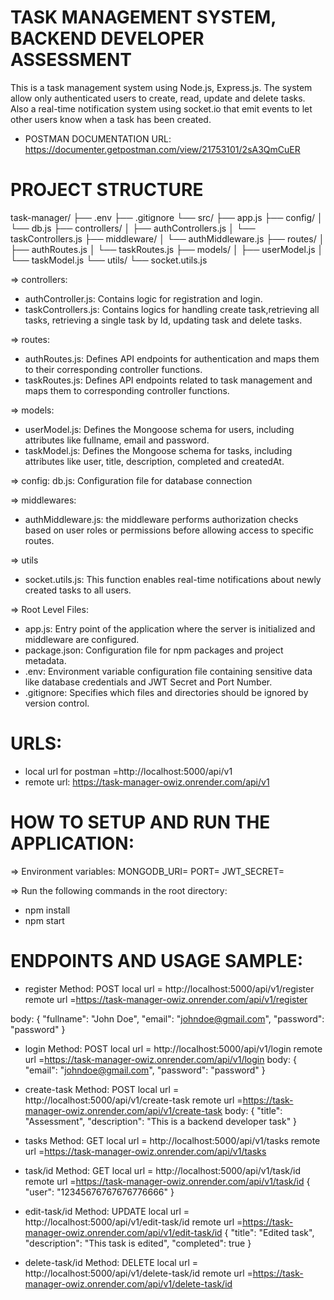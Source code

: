 TASK MANAGEMENT SYSTEM, BACKEND DEVELOPER ASSESSMENT
=======================================================
This is a task management system using Node.js, Express.js.
The system allow only authenticated users to create, read, update and delete tasks. Also a real-time notification system using socket.io that emit events to let other users know when a task has been created.

- POSTMAN DOCUMENTATION URL: https://documenter.getpostman.com/view/21753101/2sA3QmCuER


PROJECT STRUCTURE
=================
task-manager/
├── .env
├── .gitignore
└── src/
    ├── app.js
    ├── config/
    │   └── db.js
    ├── controllers/
    │   ├── authControllers.js
    │   └── taskControllers.js
    ├── middleware/
    │   └── authMiddleware.js
    ├── routes/
    │   ├── authRoutes.js
    │   └── taskRoutes.js
    ├── models/
    │   ├── userModel.js
    │   └── taskModel.js
    └── utils/
        └── socket.utils.js


=> controllers:
- authController.js: Contains logic for registration and login.
- taskControllers.js: Contains logics for handling create task,retrieving all tasks, retrieving a single task by Id, updating task and delete tasks.

=> routes:
- authRoutes.js: Defines API endpoints for authentication and maps them to their corresponding controller functions.
- taskRoutes.js: Defines API endpoints related to task management and maps them to corresponding controller functions.


=> models:
- userModel.js: Defines the Mongoose schema for users, including attributes like fullname, email and password.
- taskModel.js: Defines the Mongoose schema for tasks, including attributes like user, title, description, completed and createdAt.


=> config:
db.js: Configuration file for database connection

=> middlewares:
- authMiddleware.js: the middleware performs authorization checks based on user roles or permissions before allowing access to specific routes.

=> utils
- socket.utils.js: This function enables real-time notifications about newly created tasks to all users.

=> Root Level Files:
- app.js: Entry point of the application where the server is initialized and middleware are configured.
- package.json: Configuration file for npm packages and project metadata.
- .env: Environment variable configuration file containing sensitive data like database credentials and JWT Secret and Port Number.
- .gitignore: Specifies which files and directories should be ignored by version control.

 URLS:
 ====

- local url for postman =http://localhost:5000/api/v1
- remote url: https://task-manager-owiz.onrender.com/api/v1


HOW TO SETUP AND RUN THE APPLICATION:
===========================
=> Environment variables:
MONGODB_URI=
PORT=
JWT_SECRET=


=> Run the following commands in the root directory:
- npm install
- npm start


ENDPOINTS AND USAGE SAMPLE:
==========================
- register
 Method: POST
 local url = http://localhost:5000/api/v1/register
 remote url =https://task-manager-owiz.onrender.com/api/v1/register

 body:
 {
    "fullname": "John Doe",
    "email": "johndoe@gmail.com",
    "password": "password"
 }

- login
Method: POST
local url = http://localhost:5000/api/v1/login
remote url =https://task-manager-owiz.onrender.com/api/v1/login
body:
{
    "email": "johndoe@gmail.com",
    "password": "password"
}

- create-task
Method: POST
local url = http://localhost:5000/api/v1/create-task
remote url =https://task-manager-owiz.onrender.com/api/v1/create-task
body:
{
    "title": "Assessment",
    "description": "This is a backend developer task"
}

- tasks
Method: GET
local url = http://localhost:5000/api/v1/tasks
remote url =https://task-manager-owiz.onrender.com/api/v1/tasks


- task/id
Method: GET
local url = http://localhost:5000/api/v1/task/id
remote url =https://task-manager-owiz.onrender.com/api/v1/task/id
{
    "user": "12345676767676776666"
}

- edit-task/id
Method: UPDATE
local url = http://localhost:5000/api/v1/edit-task/id
remote url =https://task-manager-owiz.onrender.com/api/v1/edit-task/id
{
    "title": "Edited task",
    "description": "This task is edited",
    "completed": true
}
 
- delete-task/id
Method: DELETE
local url = http://localhost:5000/api/v1/delete-task/id
remote url =https://task-manager-owiz.onrender.com/api/v1/delete-task/id
 